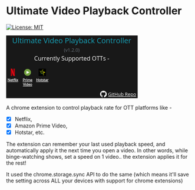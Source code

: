# Ultimate Video Playback Controller

[![License: MIT](https://img.shields.io/badge/License-MIT-yellow.svg)](https://opensource.org/licenses/MIT)

![Screenshot](./images/popup.png)

A chrome extension to control playback rate for OTT platforms like -

- [x] Netflix,
- [x] Amazon Prime Video,
- [x] Hotstar, etc.

The extension can remember your last used playback speed, and automatically apply it the next time you open a video. In other words, while binge-watching shows, set a speed on 1 video.. the extension applies it for the rest!

It used the chrome.storage.sync API to do the same (which means it'll save the setting across ALL your devices with support for chrome extensions)
